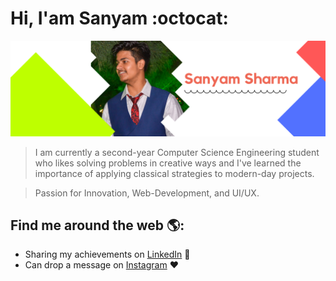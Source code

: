 # Hi, I'am Sanyam :octocat:

<img src="image/green.png" alt="banner that says SANYAM SHARMA">

>I am currently a second-year Computer Science Engineering student who likes solving problems in creative ways and I've learned the importance of applying classical strategies to modern-day projects.

>Passion for Innovation, Web-Development, and UI/UX. 

## Find me around the web 🌎:
- Sharing my achievements on <a href="https://www.linkedin.com/in/sanyammm/">LinkedIn</a> 💼
- Can drop a message on <a href="https://www.instagram.com/_.sanyammm/">Instagram</a> :heart:

